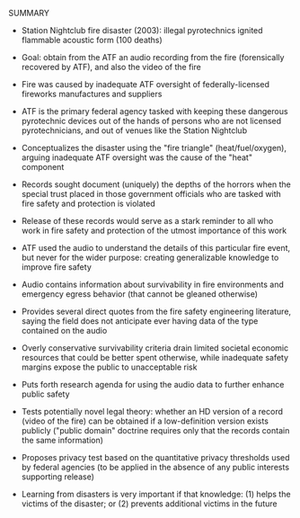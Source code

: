 SUMMARY

- Station Nightclub fire disaster (2003): illegal pyrotechnics ignited flammable acoustic form (100 deaths)

- Goal: obtain from the ATF an audio recording from the fire (forensically recovered by ATF), and also the video of the fire

- Fire was caused by inadequate ATF oversight of federally-licensed fireworks manufactures and suppliers

- ATF is the primary federal agency tasked with keeping these dangerous pyrotechnic devices out of the hands of persons who are not licensed pyrotechnicians, and out of venues like the Station Nightclub

- Conceptualizes the disaster using the "fire triangle" (heat/fuel/oxygen), arguing inadequate ATF oversight was the cause of the "heat" component 

- Records sought document (uniquely) the depths of the horrors when the special trust placed in those government officials who are tasked with fire safety and protection is violated

- Release of these records would serve as a stark reminder to all who work in fire safety and protection of the utmost importance of this work

- ATF used the audio to understand the details of this particular fire event, but never for the wider purpose: creating generalizable knowledge to improve fire safety

- Audio contains information about survivability in fire environments and emergency egress behavior (that cannot be gleaned otherwise)

- Provides several direct quotes from the fire safety engineering literature, saying the field does not anticipate ever having data of the type contained on the audio

- Overly conservative survivability criteria drain limited societal economic resources that could be better spent otherwise, while inadequate safety margins expose the public to unacceptable risk

- Puts forth research agenda for using the audio data to further enhance public safety

- Tests potentially novel legal theory: whether an HD version of a record (video of the fire) can be obtained if a low-definition version exists publicly ("public domain" doctrine requires only that the records contain the same information)

- Proposes privacy test based on the quantitative privacy thresholds used by federal agencies (to be applied in the absence of any public interests supporting release)

- Learning from disasters is very important if that knowledge: (1) helps the victims of the disaster; or (2) prevents additional victims in the future
